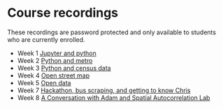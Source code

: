 # Course recordings
These recordings are password protected and only available to students who are currently enrolled.

- Week 1 [Jupyter and python](https://ucla.zoom.us/rec/share/JqmTJnDdCHl47JW6c60ElZELj5JzZrm453BzuMafM8oEYUeUD_JdcXj-T1fINBzd.BBSKVCVFVv1pPncp?startTime=1609798320000)
- Week 2 [Python and metro](https://ucla.zoom.us/rec/share/9qp-2nf2sV67m-9DQU_exWo71t56la-nz291o2rUTVUMOIfy5hPSMG-tw8M9wbDY.bvAOzcqAn2xjo1Op?startTime=1610404022000)
- Week 3 [Python and census data](https://ucla.zoom.us/rec/share/jetk0H9cm52B-etg1I4h9PKTzGjNfjjOC5v5xT11A2rzMM4cDcPH-QgOAK_YDhVi.c8vCWK1bFhj5Nq_4?startTime=1611194506000)
- Week 4 [Open street map](https://ucla.zoom.us/rec/share/s3W99zyVCT5YBV-Yb2aBZXNMTaKLWAUQhSdScc2wxli_yXAhDNHNTFrLQhMHmK3f.hJk0gOX2Q5FfKoLR?startTime=1611612449000)
- Week 5 [Open data](https://ucla.zoom.us/rec/share/zwoNWLyCL7jHCcrrPTfb-RWGZJNQ0uSzY2azEF8I_UdqtaaDCujLcavIxCJBp1a6.g75sgKFq-NUHn6J0?startTime=1612216950000)
- Week 7 [Hackathon, bus scraping, and getting to know Chris](https://ucla.zoom.us/rec/share/OlRNUWgpb-SrMUVkAr_D6F-HjYNq9hiS3OCVlD8Nln0GD-TpZQyo8SQuoRuXOxdS.4vIkjDCS1uV6X6Ia?startTime=1613613992000)
- Week 8 [A Conversation with Adam and Spatial Autocorrelation Lab](https://ucla.zoom.us/rec/share/A_e_-Z7YYaWG-ByA-rlfCNHNTekYBY1pEdSNsu-__P8-EK5mRQ-wiZD3aT747hjT.q8XfYnAkh2aW6OB9?startTime=1614031633000)
